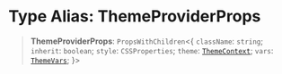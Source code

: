 # Type Alias: ThemeProviderProps

> **ThemeProviderProps**: `PropsWithChildren`\<\{ `className`: `string`; `inherit`: `boolean`; `style`: `CSSProperties`; `theme`: [`ThemeContext`](ThemeContext.md); `vars`: [`ThemeVars`](ThemeVars.md); \}\>
